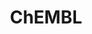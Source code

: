 ---
bigquery: https://console.cloud.google.com/bigquery?p=patents-public-data&d=ebi_chembl&page=dataset
citation: '"The ChEMBL database in 2017." Anna Gaulton, Anne Hersey, Michał Nowotka,
  A Patrícia Bento, Jon Chambers, David Mendez, Prudence Mutowo, Francis Atkinson,
  Louisa J Bellis, Elena Cibrián-Uhalte, Mark Davies, Nathan Dedman, Anneli Karlsson,
  María Paula Magariños, John P Overington, George Papadatos, Ines Smit, Andrew R
  Leach Nucleic acids Research (2017) 45 (Database Issue), D945-D954'
contributors: European Bioinformatics Institute
cost: None
description: ChEMBL Data is a manually curated database of small molecules used in
  drug discovery, including information about existing patented drugs.
documentation: 'schema: https://www.ebi.ac.uk/chembl/db_schema


  '
last_edit: 04/06/2022, 00:00:12
location: https://console.cloud.google.com/marketplace/product/google_patents_public_datasets/chembl
maintained_by: EMBL-EBI, an outstation of European Molecular Biology Laboratory
related_publications: '

  ChEMBL: towards direct deposition of bioassay data.


  Mendez D, Gaulton A, Bento AP, Chambers J, De Veij M, Félix E, Magariños MP, Mosquera
  JF, Mutowo P, Nowotka M, Gordillo-Marañón M, Hunter F, Junco L, Mugumbate G, Rodriguez-Lopez
  M, Atkinson F, Bosc N, Radoux CJ, Segura-Cabrera A, Hersey A, Leach AR.


  — Nucleic Acids Res. 2019; 47(D1):D930-D940. doi: 10.1093/nar/gky1075

  '
schema_fields:
- major_class
- std_act_id
- ass_cls_map_id
- tbl
- units
- version
- component_synonym
- assay_test_type
- assay_id
- withdrawn_year
- mc_target_accession
- result_flag
- end_position
- frac_class_id
- assay_class_id
- active_ingredient
- related_tid
- enzyme_name
- level4
- drugind_id
- activity_id
- submission_date
- level1_description
- applicant_full_name
- country
- src_short_name
- src_id
- warning_type
- published_value
- withdrawn_class
- site_id
- published_relation
- tissue_id
- oc_id
- log_id
- product_id
- rgid
- structure_type
- hrac_class_id
- l4
- res_stem_id
- metabolite_record_id
- target_desc
- prediction_method
- as_id
- domain_type
- upper_value
- comp_class_id
- source
- type
- confidence
- drug_product_flag
- actsm_id
- src_assay_id
- stem_class
- level2_description
- mol_atc_id
- chirality
- cx_logd
- acd_logd
- met_id
- black_box_warning
- toid
- standard_inchi
- availability_type
- num_ro5_violations
- psa
- mec_id
- ref_type
- creation_date
- start_position
- full_mwt
- activity_count
- level3
- formulation_id
- assay_tissue
- standard_type
- mc_target_name
- acd_logp
- alert_name
- irac_code
- warning_year
- domain_id
- cx_most_apka
- description
- assay_tax_id
- polymer_flag
- stat
- l2
- assay_cell_type
- source_domain_id
- natural_product
- cell_id
- l1
- cidx
- l7
- selectivity_comment
- standard_value
- chembl_id
- molfile
- parenteral
- hbd_lipinski
- aromatic_rings
- ddd_units
- src_compound_id
- prodrug
- domain_name
- short_name
- assay_param_id
- canonical_smiles
- homologue
- clo_id
- parent_molregno
- inorganic_flag
- mol_frac_id
- smid
- accession
- cell_ontology_id
- entity_id
- status
- pathway_key
- mw_monoisotopic
- innovator_company
- mw_freebase
- max_phase_for_ind
- compd_id
- idx
- potential_duplicate
- mc_organism
- first_page
- efo_term
- prod_pat_id
- l8
- usan_stem
- bao_format
- tid
- comments
- mutation
- site_name
- warnref_id
- route
- molecule_type
- withdrawn_flag
- curation_comment
- warning_country
- relationship_desc
- chebi_par_id
- comp_go_id
- pubmed_id
- stem
- usan_stem_definition
- targrel_id
- strength
- ap_id
- job_id
- compsyn_id
- ddd_admr
- doi
- component_id
- year
- db_version
- mechanism_of_action
- hba
- who_name
- updated_on
- binding_site_comment
- warning_id
- journal
- biocomp_id
- action_type
- trade_name
- hbd
- l3
- indref_id
- parameter_value
- cell_source_tax_id
- level1
- patent_expire_date
- approval_date
- cl_lincs_id
- pref_name
- sei
- indication_class
- l6
- research_stem
- mechanism_comment
- full_molformula
- record_id
- target_mapping
- mesh_id
- molregno
- pchembl_value
- alert_set_id
- protein_class_synonym
- bao_endpoint
- lle
- atc_code
- ad_type
- authors
- domain_description
- ingredient
- volume
- standard_units
- nda_type
- ref_url
- le
- cpd_str_alert_id
- isoform
- direct_interaction
- level2
- usan_year
- cell_source_tissue
- previous_company
- protclasssyn_id
- frac_code
- mecref_id
- ref_id
- who_extra
- withdrawn_country
- organism
- pathway_id
- first_in_class
- max_phase
- rtb
- molsyn_id
- set_name
- company
- withdrawn_reason
- mesh_heading
- curated_by
- entity_type
- first_approval
- text_value
- topical
- ddd_value
- assay_desc
- acd_most_bpka
- qudt_units
- compound_name
- relationship_type
- class_level
- name
- issue
- normal_range_min
- last_active
- definition
- parent_type
- warning_description
- published_units
- cell_description
- aspect
- substrate_record_id
- ro3_pass
- abstract
- level4_description
- enzyme_tid
- patent_use_code
- mc_target_type
- patent_id
- site_residues
- assay_organism
- qed_weighted
- standard_inchi_key
- num_lipinski_ro5_violations
- synonyms
- species_group_flag
- targcomp_id
- parameter_type
- annotation
- warning_class
- drug_substance_flag
- target_type
- assay_source
- label
- uberon_id
- molecular_mechanism
- cx_most_bpka
- dosage_form
- bei
- variant_id
- standard_relation
- go_id
- bto_id
- publication_number
- standard_text_value
- sequence
- path
- assay_strain
- metref_id
- mc_tax_id
- compound_key
- db_source
- src_description
- doc_id
- usan_stem_id
- class_type
- hba_lipinski
- molecular_species
- activity_comment
- tax_id
- confidence_score
- tid_fixed
- therapeutic_flag
- cell_name
- active_molregno
- met_conversion
- disease_efficacy
- irac_class_id
- alert_id
- assay_subcellular_fraction
- syn_type
- delist_flag
- met_comment
- efo_id
- caloha_id
- protein_class_desc
- drug_record_id
- heavy_atoms
- uo_units
- normal_range_max
- assay_category
- dosed_ingredient
- usan_substem
- bao_id
- alogp
- assay_type
- cx_logp
- updated_by
- last_page
- data_validity_comment
- mol_hrac_id
- standard_flag
- ddd_comment
- mol_irac_id
- hrac_code
- subgroup
- relation
- sitecomp_id
- smarts
- ddd_id
- aidx
- helm_notation
- level3_description
- orig_description
- parent_go_id
- sequence_md5sum
- cell_source_organism
- predbind_id
- l5
- acd_most_apka
- co_stem_id
- num_alerts
- doc_type
- standard_upper_value
- value
- ridx
- component_type
- level5
- cellosaurus_id
- relationship
- published_type
- protein_class_id
- priority
- oral
- title
- parent_id
- downgraded
- patent_no
shortname: chembl
tags:
- biotechnology
- health
- chemical
- bioinformatics
- medical
terms_of_use: CC BY-SA 3.0
title: ChEMBL
uuid: e232a192-965c-4ec9-904c-155b6dfe56c5
---